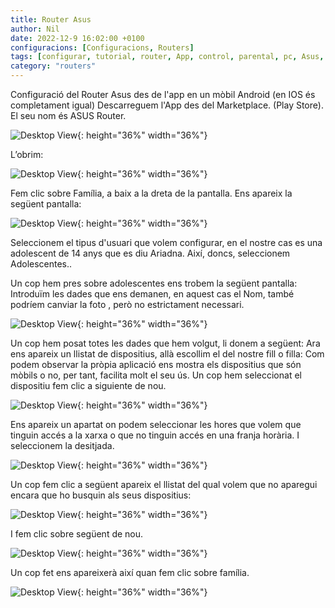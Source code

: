 ```yaml
---
title: Router Asus
author: Nil
date: 2022-12-9 16:02:00 +0100
configuracions: [Configuracions, Routers]
tags: [configurar, tutorial, router, App, control, parental, pc, Asus, acces, xarxa, dispositiu, restringir, escrit per Nil, 24 de Novembre de 2022, cable, Wifi, IP, IPv6, MAC, Android, Playstore]
category: "routers"
---
```


Configuració del Router Asus des de l'app en un mòbil Android (en IOS és completament igual) Descarreguem l'App des del Marketplace. (Play Store). El seu nom és ASUS Router.

![Desktop View](/assets/img/2022-12-9-Router-Asus-App/image5.jpg){: height="36%" width="36%"}

L’obrim:

![Desktop View](/assets/img/2022-12-9-Router-Asus-App/image6.jpg){: height="36%" width="36%"}

Fem clic sobre Família, a baix a la dreta de la pantalla. Ens apareix la següent pantalla:

![Desktop View](/assets/img/2022-12-9-Router-Asus-App/image8.jpg){: height="36%" width="36%"}

Seleccionem el tipus d'usuari que volem configurar, en el nostre cas es una adolescent de 14 anys que es diu Ariadna.
Així, doncs, seleccionem Adolescentes..

Un cop hem pres sobre adolescentes ens trobem la següent pantalla:
Introduïm les dades que ens demanen, en aquest cas el Nom, també podríem canviar la foto , però no estrictament necessari.

![Desktop View](/assets/img/2022-12-9-Router-Asus-App/image7.jpg){: height="36%" width="36%"}

Un cop hem posat totes les dades que hem volgut, li donem a següent:
Ara ens apareix un llistat de dispositius, allà escollim el del nostre fill o filla:
Com podem observar la pròpia aplicació ens mostra els dispositius que són mòbils o no, per tant, facilita molt el seu ús.
Un cop hem seleccionat el dispositiu fem clic a siguiente de nou.

![Desktop View](/assets/img/2022-12-9-Router-Asus-App/image9.jpg){: height="36%" width="36%"}

Ens apareix un apartat on podem seleccionar les hores que volem que tinguin accés a la xarxa o que no tinguin accés en una franja horària.
I seleccionem la desitjada.

![Desktop View](/assets/img/2022-12-9-Router-Asus-App/image2.jpg){: height="36%" width="36%"}

Un cop fem clic a següent apareix el llistat del qual volem que no aparegui encara que ho busquin als seus dispositius:

![Desktop View](/assets/img/2022-12-9-Router-Asus-App/image4.jpg){: height="36%" width="36%"}

I fem clic sobre següent de nou.

![Desktop View](/assets/img/2022-12-9-Router-Asus-App/image1.jpg){: height="36%" width="36%"}

Un cop fet ens apareixerà així quan fem clic sobre família.

![Desktop View](/assets/img/2022-12-9-Router-Asus-App/image3.jpg){: height="36%" width="36%"}
